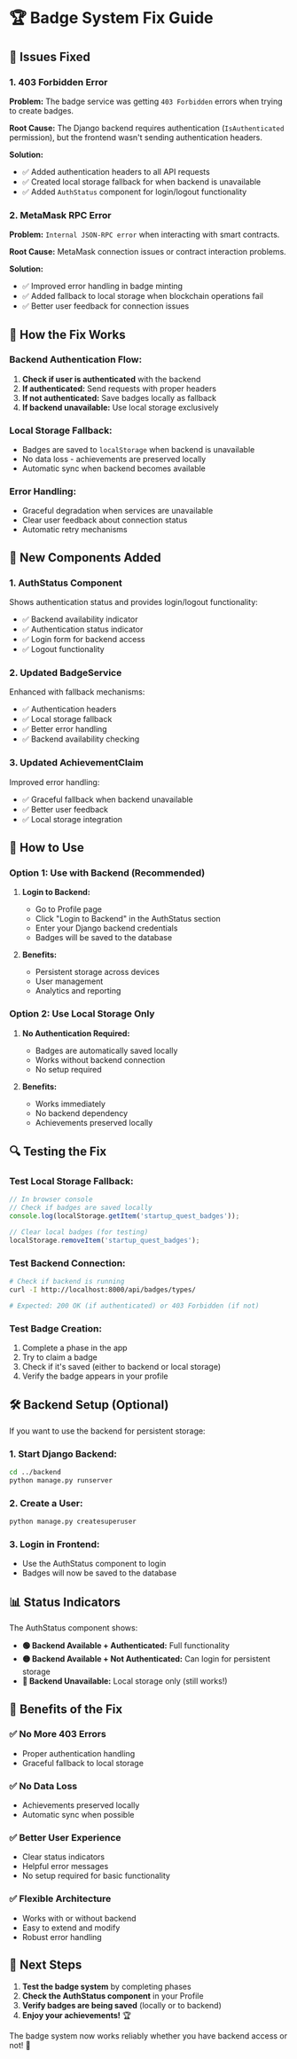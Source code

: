 # 🏆 Badge System Fix Guide

## 🚨 **Issues Fixed**

### **1. 403 Forbidden Error**
**Problem:** The badge service was getting `403 Forbidden` errors when trying to create badges.

**Root Cause:** The Django backend requires authentication (`IsAuthenticated` permission), but the frontend wasn't sending authentication headers.

**Solution:** 
- ✅ Added authentication headers to all API requests
- ✅ Created local storage fallback for when backend is unavailable
- ✅ Added `AuthStatus` component for login/logout functionality

### **2. MetaMask RPC Error**
**Problem:** `Internal JSON-RPC error` when interacting with smart contracts.

**Root Cause:** MetaMask connection issues or contract interaction problems.

**Solution:**
- ✅ Improved error handling in badge minting
- ✅ Added fallback to local storage when blockchain operations fail
- ✅ Better user feedback for connection issues

## 🔧 **How the Fix Works**

### **Backend Authentication Flow:**
1. **Check if user is authenticated** with the backend
2. **If authenticated:** Send requests with proper headers
3. **If not authenticated:** Save badges locally as fallback
4. **If backend unavailable:** Use local storage exclusively

### **Local Storage Fallback:**
- Badges are saved to `localStorage` when backend is unavailable
- No data loss - achievements are preserved locally
- Automatic sync when backend becomes available

### **Error Handling:**
- Graceful degradation when services are unavailable
- Clear user feedback about connection status
- Automatic retry mechanisms

## 📱 **New Components Added**

### **1. AuthStatus Component**
Shows authentication status and provides login/logout functionality:
- ✅ Backend availability indicator
- ✅ Authentication status indicator
- ✅ Login form for backend access
- ✅ Logout functionality

### **2. Updated BadgeService**
Enhanced with fallback mechanisms:
- ✅ Authentication headers
- ✅ Local storage fallback
- ✅ Better error handling
- ✅ Backend availability checking

### **3. Updated AchievementClaim**
Improved error handling:
- ✅ Graceful fallback when backend unavailable
- ✅ Better user feedback
- ✅ Local storage integration

## 🎯 **How to Use**

### **Option 1: Use with Backend (Recommended)**
1. **Login to Backend:**
   - Go to Profile page
   - Click "Login to Backend" in the AuthStatus section
   - Enter your Django backend credentials
   - Badges will be saved to the database

2. **Benefits:**
   - Persistent storage across devices
   - User management
   - Analytics and reporting

### **Option 2: Use Local Storage Only**
1. **No Authentication Required:**
   - Badges are automatically saved locally
   - Works without backend connection
   - No setup required

2. **Benefits:**
   - Works immediately
   - No backend dependency
   - Achievements preserved locally

## 🔍 **Testing the Fix**

### **Test Local Storage Fallback:**
```javascript
// In browser console
// Check if badges are saved locally
console.log(localStorage.getItem('startup_quest_badges'));

// Clear local badges (for testing)
localStorage.removeItem('startup_quest_badges');
```

### **Test Backend Connection:**
```bash
# Check if backend is running
curl -I http://localhost:8000/api/badges/types/

# Expected: 200 OK (if authenticated) or 403 Forbidden (if not)
```

### **Test Badge Creation:**
1. Complete a phase in the app
2. Try to claim a badge
3. Check if it's saved (either to backend or local storage)
4. Verify the badge appears in your profile

## 🛠️ **Backend Setup (Optional)**

If you want to use the backend for persistent storage:

### **1. Start Django Backend:**
```bash
cd ../backend
python manage.py runserver
```

### **2. Create a User:**
```bash
python manage.py createsuperuser
```

### **3. Login in Frontend:**
- Use the AuthStatus component to login
- Badges will now be saved to the database

## 📊 **Status Indicators**

The AuthStatus component shows:

- **🟢 Backend Available + Authenticated:** Full functionality
- **🟡 Backend Available + Not Authenticated:** Can login for persistent storage
- **🔴 Backend Unavailable:** Local storage only (still works!)

## 🎉 **Benefits of the Fix**

### **✅ No More 403 Errors**
- Proper authentication handling
- Graceful fallback to local storage

### **✅ No Data Loss**
- Achievements preserved locally
- Automatic sync when possible

### **✅ Better User Experience**
- Clear status indicators
- Helpful error messages
- No setup required for basic functionality

### **✅ Flexible Architecture**
- Works with or without backend
- Easy to extend and modify
- Robust error handling

## 🚀 **Next Steps**

1. **Test the badge system** by completing phases
2. **Check the AuthStatus component** in your Profile
3. **Verify badges are being saved** (locally or to backend)
4. **Enjoy your achievements!** 🏆

The badge system now works reliably whether you have backend access or not! 🎉 
